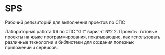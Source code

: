 # SPS
Рабочий репозиторий для выполнения проектов по СПС

Лабораторная работа #6 по СПС "Git" вариант №2
2. Проекты: готовые проекты на языке программирования,
показывающие, как использовать различные технологии и библиотеки
для создания полезных приложений и сервисов.
